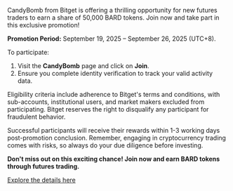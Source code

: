 CandyBomb from Bitget is offering a thrilling opportunity for new futures traders to earn a share of 50,000 BARD tokens. Join now and take part in this exclusive promotion! 

**Promotion Period:** September 19, 2025 – September 26, 2025 (UTC+8).

To participate:
1. Visit the **CandyBomb** page and click on **Join**.
2. Ensure you complete identity verification to track your valid activity data.

Eligibility criteria include adherence to Bitget's terms and conditions, with sub-accounts, institutional users, and market makers excluded from participating. Bitget reserves the right to disqualify any participant for fraudulent behavior.

Successful participants will receive their rewards within 1-3 working days post-promotion conclusion. Remember, engaging in cryptocurrency trading comes with risks, so always do your due diligence before investing.

**Don't miss out on this exciting chance! Join now and earn BARD tokens through futures trading.**

[Explore the details here](https://chain-base.xyz/candybomb-x-bard-earn-your-share-of-50000-bard-by-trading-futures)